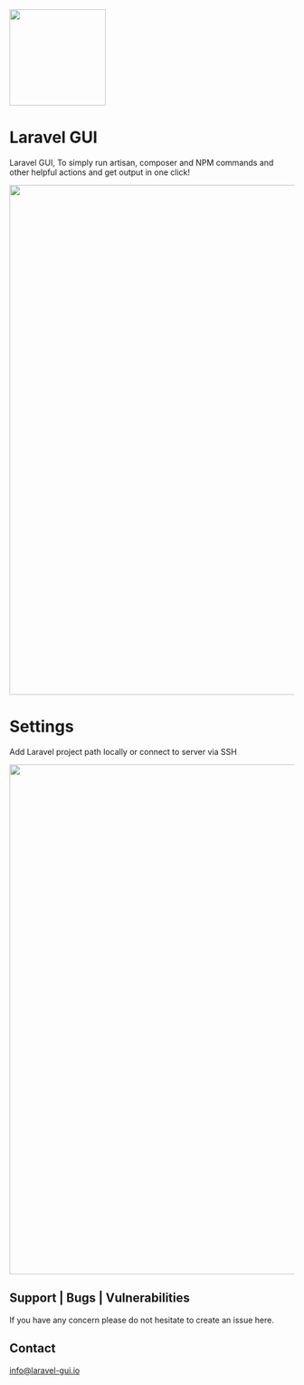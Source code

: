 <img src="http://laravel-gui.io/images/logo.png" width="170">

# Laravel GUI
Laravel GUI, To simply run artisan, composer and NPM commands and other helpful actions and get output in one click!

<img src="https://github.com/naifalshaye/laravelgui/blob/master/screenshots/main.png" width="900">

# Settings
Add Laravel project path locally or connect to server via SSH

<img src="https://github.com/naifalshaye/laravelgui/blob/master/screenshots/settings.png" width="900">


## Support | Bugs | Vulnerabilities
If you have any concern please do not hesitate to create an issue here.

## Contact
info@laravel-gui.io

